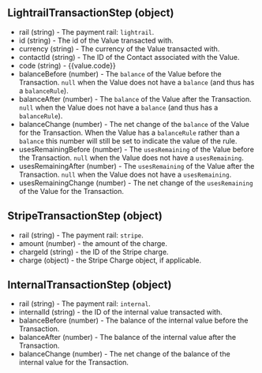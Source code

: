 ## LightrailTransactionStep (object)
+ rail (string) - The payment rail: `lightrail`.
+ id (string) - The id of the Value transacted with.
+ currency (string) - The currency of the Value transacted with.
+ contactId (string) - The ID of the Contact associated with the Value.
+ code (string) - {{value.code}}
+ balanceBefore (number) - The `balance` of the Value before the Transaction.  `null` when the Value does not have a `balance` (and thus has a `balanceRule`).
+ balanceAfter (number) - The `balance` of the Value after the Transaction.  `null` when the Value does not have a `balance` (and thus has a `balanceRule`).
+ balanceChange (number) - The net change of the `balance` of the Value for the Transaction.  When the Value has a `balanceRule` rather than a `balance` this number will still be set to indicate the value of the rule.
+ usesRemainingBefore (number) - The `usesRemaining` of the Value before the Transaction.  `null` when the Value does not have a `usesRemaining`.
+ usesRemainingAfter (number) - The `usesRemaining` of the Value after the Transaction.  `null` when the Value does not have a `usesRemaining`.
+ usesRemainingChange (number) - The net change of the `usesRemaining` of the Value for the Transaction.

## StripeTransactionStep (object)
+ rail (string) - The payment rail: `stripe`.
+ amount (number) - the amount of the charge.
+ chargeId (string) - the ID of the Stripe charge.
+ charge (object) - the Stripe Charge object, if applicable.

## InternalTransactionStep (object)
+ rail (string) - The payment rail: `internal`.
+ internalId (string) - the ID of the internal value transacted with.
+ balanceBefore (number) - The balance of the internal value before the Transaction.
+ balanceAfter (number) - The balance of the internal value after the Transaction.
+ balanceChange (number) - The net change of the balance of the internal value for the Transaction.
